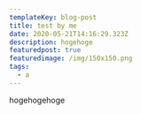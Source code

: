 ```yaml
---
templateKey: blog-post
title: test by me
date: 2020-05-21T14:16:29.323Z
description: hogehoge
featuredpost: true
featuredimage: /img/150x150.png
tags:
  - a
---
```

hogehogehoge